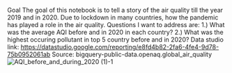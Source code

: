 Goal
The goal of this notebook is to tell a story of the air quality till the year 2019 and in 2020. Due to lockdown in many countries, how the pandemic has played a role in the air quality.
Questions I want to address are:
1.) What was the average AQI before and in 2020 in each country?
2.) What was the highest occuring pollutant in top 5 country before and in 2020?
Data studio link: https://datastudio.google.com/reporting/e8fd4b82-2fa6-4fe4-9d78-75b0952061ab
Source: bigquery-public-data.openaq.global_air_quality
![AQI_before_and_during_2020 (1)-1](https://user-images.githubusercontent.com/96459463/146874140-e2871f8e-9dc6-4987-93f2-e19c73876740.png)

